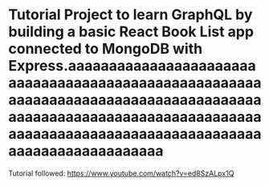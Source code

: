 # Tutorial Project to learn GraphQL by building a basic React Book List app connected to MongoDB with Express.aaaaaaaaaaaaaaaaaaaaaaaaaaaaaaaaaaaaaaaaaaaaaaaaaaaaaaaaaaaaaaaaaaaaaaaaaaaaaaaaaaaaaaaaaaaaaaaaaaaaaaaaaaaaaaaaaaaaaaaaaaaaaaaaaaaaaaaaaaaaaaaaaaaaaaaaaaaaaaaaaaaaaa

Tutorial followed:
https://www.youtube.com/watch?v=ed8SzALpx1Q

